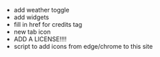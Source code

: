 - add weather toggle
- add widgets
- fill in href for credits tag
- new tab icon
- ADD A LICENSE!!!!
- script to add icons from edge/chrome to this site